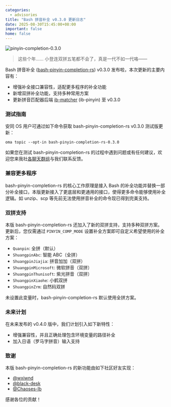 ```yaml
---
categories:
  - advisories
title: "Bash 拼音补全 v0.3.0 更新日志"
date: 2025-08-30T15:45:00+08:00
important: false
home: false
---
```


![pinyin-completion-0.3.0](/assets/news/pinyin-completion-0.3.0.webp)
> 这些个年…… 小登连双拼五笔都不会了，真是一代不如一代咯——

Bash 拼音补全 ([bash-pinyin-completion-rs](https://github.com/AOSC-Dev/bash-pinyin-completion-rs)) v0.3.0 发布啦，本次更新的主要内容有：

- 增强补全接口兼容性，适配更多程序的补全功能
- 新增双拼补全功能，支持多种常用方案
- 更新拼音匹配器后端 [ib-matcher](https://github.com/Chaoses-Ib/ib-matcher) (ib-pinyin) 至 v0.3.0

### 测试指南

安同 OS 用户可通过如下命令获取 bash-pinyin-completion-rs v0.3.0 测试版更新：

```shell
oma topic --opt-in bash-pinyin-completion-rs-0.3.0
```

如果您在测试 bash-pinyin-completion-rs 的过程中遇到问题或有任何建议，欢迎您来我社[各聊天群组](https://aosc.io/contact)与我们联系反馈。

### 兼容更多程序

bash-pinyin-completion-rs 的核心工作原理是接入 Bash 的补全功能并替换一部分补全接口，本版更新接入了更底层和更通用的接口，使得更多命令能够使用补全逻辑。如 unzip、scp 等先前无法使用拼音补全的命令现已得到完美支持。

### 双拼支持

本版 bash-pinyin-completion-rs 还加入了新的双拼支持，支持多种双拼方案。更新后，您仅需通过 `PINYIN_COMP_MODE` 设置补全方案即可自定义希望使用的补全方案：

- `Quanpin`: 全拼（默认）
- `ShuangpinAbc`: 智能 ABC（全拼）
- `ShuangpinJiajia`: 拼音加加（双拼）
- `ShuangpinMicrosoft`: 微软拼音（双拼）
- `ShuangpinThunisoft`: 紫光拼音（双拼）
- `ShuangpinXiaohe`: 小鹤双拼
- `ShuangpinZrm`: 自然码双拼

未设置此变量时，bash-pinyin-completion-rs 默认使用全拼方案。

### 未来计划

在未来发布的 v0.4.0 版中，我们计划引入如下新特性：

- 增强兼容性，并且正确处理包含环境变量的路径补全
- 加入日语（罗马字拼音）输入支持

### 致谢

本版 bash-pinyin-completion-rs 的新功能由如下社区好友实现：

- [@wxiwnd](https://github.com/wxiwnd)
- [@black-desk](https://github.com/black-desk)
- [@Chaoses-Ib](https://github.com/Chaoses-Ib)

感谢各位的贡献！

